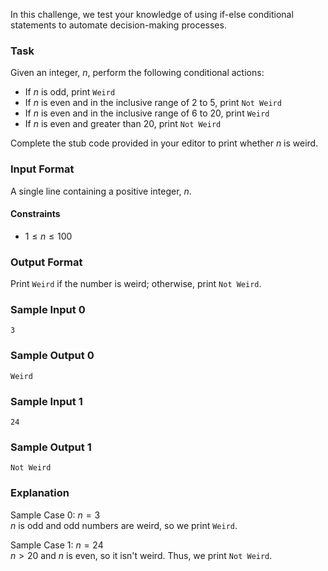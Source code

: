 In this challenge, we test your knowledge of using if-else conditional statements to automate decision-making processes. 

### Task
Given an integer, $n$, perform the following conditional actions:

- If $n$ is odd, print `Weird`
- If $n$ is even and in the inclusive range of $2$ to $5$, print `Not Weird`
- If $n$ is even and in the inclusive range of $6$ to $20$, print `Weird`
- If $n$ is even and greater than $20$, print `Not Weird`

Complete the stub code provided in your editor to print whether $n$ is weird.

### Input Format

A single line containing a positive integer, $n$.

#### Constraints

- $1 \le n \le 100$

### Output Format

Print `Weird` if the number is weird; otherwise, print `Not Weird`.

### Sample Input 0
```
3
```
### Sample Output 0
```
Weird
```
### Sample Input 1
```
24
```
### Sample Output 1
```
Not Weird
```

### Explanation

Sample Case 0: $n = 3$\
$n$ is odd and odd numbers are weird, so we print `Weird`.

Sample Case 1: $n = 24$\
$n \gt 20$ and $n$ is even, so it isn't weird. Thus, we print `Not Weird`.
